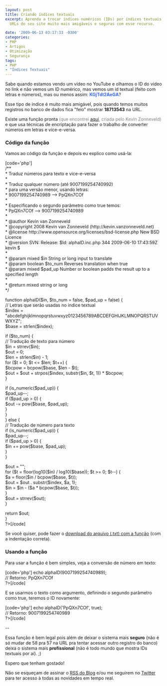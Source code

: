 ```yaml
---
layout: post
title: Criando índices textuais
excerpt: Aprenda a trocar índices numéricos (IDs) por índices textuais e deixe o as
  URLs do seu site muito mais amigáveis e seguras com esse recurso.

date: '2009-06-13 03:17:33 -0300'
categories:
- PHP
- Artigos
- Otimização
- Segurança
tags:
- PHP
- "Índices Textuais"
---
```

<p>Sabe quando estamos vendo um vídeo no YouTube e olhamos o ID do vídeo no link e não vemos um ID numérico, mas vemos um id textual (feito com letras e números), mas ou menos assim: <strong><span style="color: #3366ff;">KGjTdt2AeGA</span></strong>?</p>
<p>Esse tipo de índice é muito mais amigável, pois quando temos muitos registros no banco de dados fica "feio" mostrar <strong>18713543</strong> na URL.</p>
<p>Existe uma função pronta <span style="color: #808080;">(que encontrei <a rel="nofollow" href="http://kevin.vanzonneveld.net/techblog/article/create_short_ids_with_php_like_youtube_or_tinyurl/" target="_blank">aqui</a>, criada pelo Kevin Zonneveld)</span> e que usa técnicas de encriptação para fazer o trabalho de converter números em letras e vice-e-versa.</p>
<h3>Código da função</h3>
<p>Vamos ao código da função e depois eu explico como usá-la:</p>
<p>[code='php']<br />
<?php<br />
/**<br />
* Traduz números para texto e vice-e-versa<br />
*<br />
* Traduz qualquer número (até 9007199254740992)<br />
* para uma versão menor, usando letras:<br />
* 9007199254740989 --> PpQXn7COf<br />
*<br />
* Especificando o segundo parâmetro como true temos:<br />
* PpQXn7COf --> 9007199254740989<br />
*<br />
* @author    Kevin van Zonneveld <kevin@vanzonneveld.net><br />
* @copyright 2008 Kevin van Zonneveld (http://kevin.vanzonneveld.net)<br />
* @license   http://www.opensource.org/licenses/bsd-license.php New BSD Licence<br />
* @version   SVN: Release: $Id: alphaID.inc.php 344 2009-06-10 17:43:59Z kevin $<br />
*<br />
* @param mixed   $in     String or long input to translate<br />
* @param boolean $to_num Reverses translation when true<br />
* @param mixed   $pad_up Number or boolean padds the result up to a specified length<br />
*<br />
* @return mixed string or long<br />
*/</p>
<p>function alphaID($in, $to_num = false, $pad_up = false) {<br />
// Letras que serão usadas no índice textual<br />
$index = "abcdefghijklmnopqrstuvwxyz0123456789ABCDEFGHIJKLMNOPQRSTUVWXYZ";<br />
$base  = strlen($index);</p>
<p>if ($to_num) {<br />
// Tradução de texto para número<br />
$in  = strrev($in);<br />
$out = 0;<br />
$len = strlen($in) - 1;<br />
for ($t = 0; $t <= $len; $t++) {<br />
$bcpow = bcpow($base, $len - $t);<br />
$out   = $out + strpos($index, substr($in, $t, 1)) * $bcpow;<br />
}</p>
<p>if (is_numeric($pad_up)) {<br />
$pad_up--;<br />
if ($pad_up > 0) {<br />
$out -= pow($base, $pad_up);<br />
}<br />
}<br />
} else {<br />
// Tradução de número para texto<br />
if (is_numeric($pad_up)) {<br />
$pad_up--;<br />
if ($pad_up > 0) {<br />
$in += pow($base, $pad_up);<br />
}<br />
}</p>
<p>$out = "";<br />
for ($t = floor(log10($in) / log10($base)); $t >= 0; $t--) {<br />
$a   = floor($in / bcpow($base, $t));<br />
$out = $out . substr($index, $a, 1);<br />
$in  = $in - ($a * bcpow($base, $t));<br />
}<br />
$out = strrev($out);<br />
}</p>
<p>return $out;<br />
}<br />
?>[/code]</p>
<p>Se você quiser, pode fazer o <a title="Download do arquivo" href="http://blog.thiagobelem.net/arquivos/2009/06/idtextual.txt" target="_blank">download do arquivo (.txt) com a função</a> (com a indentação correta).</p>
<h3>Usando a função</h3>
<p>Para usar a função é bem simples, veja a conversão de número em texto:</p>
<p>[code='php']<?php<br />
echo alphaID(9007199254740989);<br />
// Retorno: PpQXn7COf<br />
?>[/code]</p>
<p>E se usarmos o texto como argumento, definindo o segundo parâmetro como true, teremos o ID novamente:</p>
<p>[code='php']<?php<br />
echo alphaID('PpQXn7COf', true);<br />
// Retorno: 9007199254740989<br />
?>[/code]</p>
<p>--</p>
<p>Essa função é bem legal pois além de deixar o sistema mais <strong>seguro</strong> (não é só mudar de 58 pra 57 na URL pra tentar acessar outro registro do banco) deixa o sistema mais <strong>profissional</strong> (não é todo mundo que mostra IDs textuais por aí). ;)</p>
<p>Espero que tenham gostado!</p>
<p>Não se esqueçam de assinar o <a title="RSS do Blog" href="http://feeds2.feedburner.com/ThiagoBelem/Blog" target="_blank">RSS do Blog</a> e/ou me seguirem no <a title="TiuTalk Twitter" href="http://twitter.com/tiutalk" target="_blank">Twitter</a> para ter acesso à todas as novidades em tempo real.</p>
